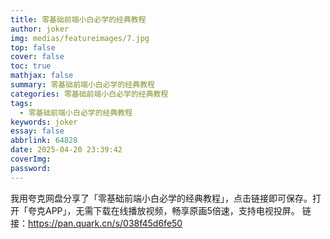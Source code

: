 ```yaml
---
title: 零基础前端小白必学的经典教程
author: joker
img: medias/featureimages/7.jpg
top: false
cover: false
toc: true
mathjax: false
summary: 零基础前端小白必学的经典教程
categories: 零基础前端小白必学的经典教程
tags:
  - 零基础前端小白必学的经典教程
keywords: joker
essay: false
abbrlink: 64828
date: 2025-04-20 23:39:42
coverImg:
password:
---
```


我用夸克网盘分享了「零基础前端小白必学的经典教程」，点击链接即可保存。打开「夸克APP」，无需下载在线播放视频，畅享原画5倍速，支持电视投屏。
链接：https://pan.quark.cn/s/038f45d6fe50
